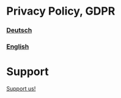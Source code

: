 # Privacy Policy, GDPR
### [Deutsch](https://github.com/ReIaxo/FestivalGuide/blob/main/PrivacyPolicy/PrivacyPolicy-de.md)
### [English](https://github.com/ReIaxo/FestivalGuide/blob/main/PrivacyPolicy/PrivacyPolicy-en.md)

# Support
[Support us!](https://reiaxo.github.io/FestivalGuide/Support/Support-en.md)
